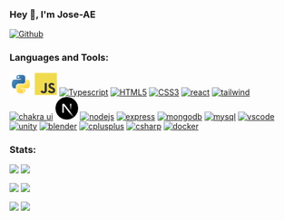 ### Hey 👋, I'm Jose-AE

[![Github](https://img.shields.io/github/followers/Jose-AE?label=Follow&style=social)](https://github.com/Jose-AE)


<h3 align="left">Languages and Tools:</h3>
<p align="left">



<a href="https://www.python.org" target="_blank" rel="noreferrer"><span><img src="https://raw.githubusercontent.com/devicons/devicon/master/icons/python/python-original.svg" alt="python" width="40" height="40"/></span></a>
<a href="https://developer.mozilla.org/en-US/docs/Web/JavaScript" target="_blank" rel="noreferrer"><span><img src="https://raw.githubusercontent.com/devicons/devicon/master/icons/javascript/javascript-original.svg" alt="javascript" width="40" height="40"/></span></a>
<a href="https://www.typescriptlang.org/" target="_blank" rel="noreferrer"><span><img src="https://www.svgrepo.com/show/354478/typescript-icon.svg" alt="Typescript" width="40" height="40"/></span></a>
<a href="https://developer.mozilla.org/en-US/docs/Glossary/HTML5" target="_blank" rel="noreferrer"><span><img src="https://raw.githubusercontent.com/danielcranney/readme-generator/main/public/icons/skills/html5-colored.svg" width="36" height="36" alt="HTML5"/></span></a>
<a href="https://www.w3.org/TR/CSS/#css" target="_blank" rel="noreferrer"><span><img src="https://raw.githubusercontent.com/danielcranney/readme-generator/main/public/icons/skills/css3-colored.svg" width="36" height="36" alt="CSS3"/></span></a>
<a href="https://reactjs.org/" target="_blank" rel="noreferrer"><span><img src="https://cdn.icon-icons.com/icons2/2415/PNG/512/react_original_logo_icon_146374.png" alt="react" width="40" height="40"/></span></a>
<a href="https://tailwindcss.com/" target="_blank" rel="noreferrer"><span><img src="https://www.svgrepo.com/show/374118/tailwind.svg" alt="tailwind" width="40" height="40"/></span></a>
<a href="https://chakra-ui.com/" target="_blank" rel="noreferrer"><span><img src="https://img.icons8.com/color/512/chakra-ui.png" alt="chakra ui" width="40" height="40"/></span></a>
<a href="https://nextjs.org/" target="_blank" rel="noreferrer"><span><img src="/assets/nextjs-icon.svg" alt="nextjs" width="40" height="40"/></span></a>
<a href="https://nodejs.org" target="_blank" rel="noreferrer"><span><img src="https://www.svgrepo.com/show/378837/node.svg" alt="nodejs" width="40" height="40"/></span></a>
<a href="https://expressjs.com" target="_blank" rel="noreferrer"><span><img src="https://i.imgur.com/YbOCE2o.png" alt="express" width="40" height="40"/></span></a>
<a href="https://www.mongodb.com/" target="_blank" rel="noreferrer"><span><img src="https://www.svgrepo.com/show/331488/mongodb.svg" alt="mongodb" width="40" height="40"/></span></a>
<a href="https://www.mysql.com/" target="_blank" rel="noreferrer"><span><img src="https://www.freepnglogos.com/uploads/logo-mysql-png/logo-mysql-mysql-logo-png-images-are-download-crazypng-21.png" alt="mysql" width="40" height="40"/></span></a>
<a href="https://code.visualstudio.com/" target="_blank" rel="noreferrer"><span><img src="https://i.imgur.com/3A2yN9n.png" alt="vscode" width="40" height="40"/></span></a>
<a href="https://unity.com/" target="_blank" rel="noreferrer"><span><img src="https://i.redd.it/tu3gt6ysfxq71.png" alt="unity" width="40" height="40"/></span></a>
<a href="https://www.blender.org/" target="_blank" rel="noreferrer"><span><img src="https://upload.wikimedia.org/wikipedia/commons/thumb/0/0c/Blender_logo_no_text.svg/512px-Blender_logo_no_text.svg.png" alt="blender" width="47" height="40"/></span></a>
<a href="https://www.w3schools.com/cpp/" target="_blank" rel="noreferrer"><span><img src="https://upload.wikimedia.org/wikipedia/commons/1/18/ISO_C%2B%2B_Logo.svg" alt="cplusplus" width="40" height="40"/></span></a>
<a href="https://www.w3schools.com/cs/" target="_blank" rel="noreferrer"><span><img src="https://cdn.cdnlogo.com/logos/c/68/c-sharp-800x800.png" alt="csharp" width="40" height="40"/></span></a>
<a href="https://www.docker.com/" target="_blank" rel="noreferrer"><span><img src="https://www.svgrepo.com/show/452192/docker.svg" alt="docker" width="40" height="40"/></span></a>



<h3 align="left">Stats:</h3>


[![](https://github-readme-stats.vercel.app/api?username=Jose-AE&theme=github_dark&border_color=2e343b&title_color=0366d6&rank_icon=percentile&show_icons=true#gh-dark-mode-only)](https://github.com/Jose-AE#gh-dark-mode-only)
[![](https://github-readme-stats.vercel.app/api?username=Jose-AE&theme=default&title_color=0366d6&rank_icon=percentile&show_icons=true#gh-light-mode-only)](https://github.com/Jose-AE#gh-light-mode-only)

[![](https://github-readme-stats-git-master-joseaes-projects.vercel.app/api/wakatime?username=Jose_AE&layout=compact&theme=github_dark#gh-dark-mode-only)](https://github.com/Jose-AE#gh-dark-mode-only)
[![](https://github-readme-stats-git-master-joseaes-projects.vercel.app/api/wakatime?username=Jose_AE&layout=compact&theme=default#gh-light-mode-only)](https://github.com/Jose-AE#gh-light-mode-only)

[![](https://github-profile-summary-cards.vercel.app/api/cards/profile-details?username=Jose-AE&theme=github_dark#gh-dark-mode-only)](https://github.com/Jose-AE#gh-dark-mode-only)
[![](https://github-profile-summary-cards.vercel.app/api/cards/profile-details?username=Jose-AE&theme=github#gh-light-mode-only)](https://github.com/Jose-AE#gh-light-mode-only)

